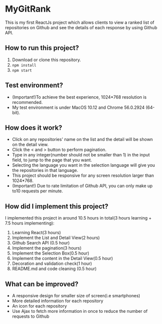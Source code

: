 # MyGitRank
This is my first ReactJs project which allows clients to view a ranked list of repositories on Github and see the details of each response by using Github API.
## How to run this project?
1. Download or clone this repository.
2. `npm install`
3. `npm start`
## Test environment?
* (Important!)To achieve the best experience, 1024*768 resolution is recommended.
* My test environment is under MacOS 10.12 and Chrome 56.0.2924 (64-bit).
## How does it work?
* Click on any repositories' name on the list and the detail will be shown on the detail view.
* Click the < and > button to perform pagination.
* Type in any integer(number should not be smaller than 1) in the input field, to jump to the page that you want.
* Selecting the language you want in the selection language will give you the repositories in that language.
* This project should be responsive for any screen resolution larger than 1024*768.
* (Important!) Due to rate limitation of Github API, you can only make up to10 requests per minute.
## How did I implement this project?
I implemented this project in around 10.5 hours in total(3 hours learning + 7.5 hours implementing):
1. Learning React(3 hours)
2. Implement the List and Detail View(2 hours)
3. Github Search API (0.5 hour)
4. Implement the pagination(3 hours) 
5. Implement the Selection Box(0.5 hour)
6. Implement the content in the Detail View(0.5 hour)
7. Decoration and validation check(1 hour)
8. README.md and code cleaning (0.5 hour)
## What can be improved?
* A responsive design for smaller size of screen(i.e smartphones)
* More detailed information for each repository
* An icon for each repository
* Use Ajax to fetch more information in once to reduce the number of requests to Github